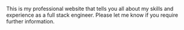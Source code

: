 This is my professional website that tells you all about my skills and experience as a full stack engineer. Please let me know if you require further information.

